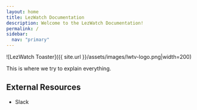 ```yaml
---
layout: home
title: LezWatch Documentation
description: Welcome to the LezWatch Documentation!
permalink: /
sidebar:
  nav: "primary"
---
```


![LezWatch Toaster]({{ site.url }}/assets/images/lwtv-logo.png|width=200)

This is where we try to explain everything.

## External Resources

* Slack
